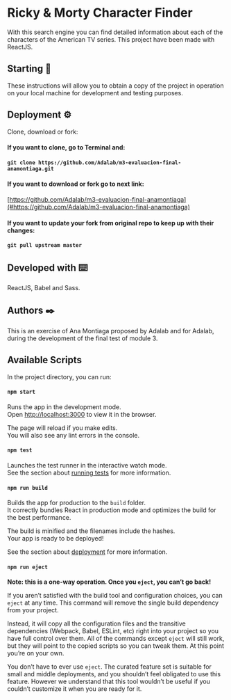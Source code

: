 # Ricky & Morty Character Finder
With this search engine you can find detailed information about each of the characters of the American TV series.
This project have been made with ReactJS.

## Starting 🚀 
These instructions will allow you to obtain a copy of the project in operation on your local machine for development and testing purposes.

## Deployment ⚙️
Clone, download or fork: 
  
  #### If you want to clone, go to Terminal and:
   ####  `git clone https://github.com/Adalab/m3-evaluacion-final-anamontiaga.git`
  
  #### If you want to download or fork go to next link:
   [https://github.com/Adalab/m3-evaluacion-final-anamontiaga](#https://github.com/Adalab/m3-evaluacion-final-anamontiaga)

  #### If you want to update your fork from original repo to keep up with their changes:
  #### `git pull upstream master`
  
  
## Developed with ⌨️
ReactJS, Babel and Sass.

## Authors ✒️
This is an exercise of Ana Montiaga proposed by Adalab and for Adalab, during the development of the final test of module 3.

## Available Scripts

In the project directory, you can run:

#### `npm start`

Runs the app in the development mode.<br>
Open [http://localhost:3000](http://localhost:3000) to view it in the browser.

The page will reload if you make edits.<br>
You will also see any lint errors in the console.

#### `npm test`

Launches the test runner in the interactive watch mode.<br>
See the section about [running tests](https://facebook.github.io/create-react-app/docs/running-tests) for more information.

#### `npm run build`

Builds the app for production to the `build` folder.<br>
It correctly bundles React in production mode and optimizes the build for the best performance.

The build is minified and the filenames include the hashes.<br>
Your app is ready to be deployed!

See the section about [deployment](https://facebook.github.io/create-react-app/docs/deployment) for more information.

#### `npm run eject`

**Note: this is a one-way operation. Once you `eject`, you can’t go back!**

If you aren’t satisfied with the build tool and configuration choices, you can `eject` at any time. This command will remove the single build dependency from your project.

Instead, it will copy all the configuration files and the transitive dependencies (Webpack, Babel, ESLint, etc) right into your project so you have full control over them. All of the commands except `eject` will still work, but they will point to the copied scripts so you can tweak them. At this point you’re on your own.

You don’t have to ever use `eject`. The curated feature set is suitable for small and middle deployments, and you shouldn’t feel obligated to use this feature. However we understand that this tool wouldn’t be useful if you couldn’t customize it when you are ready for it.
